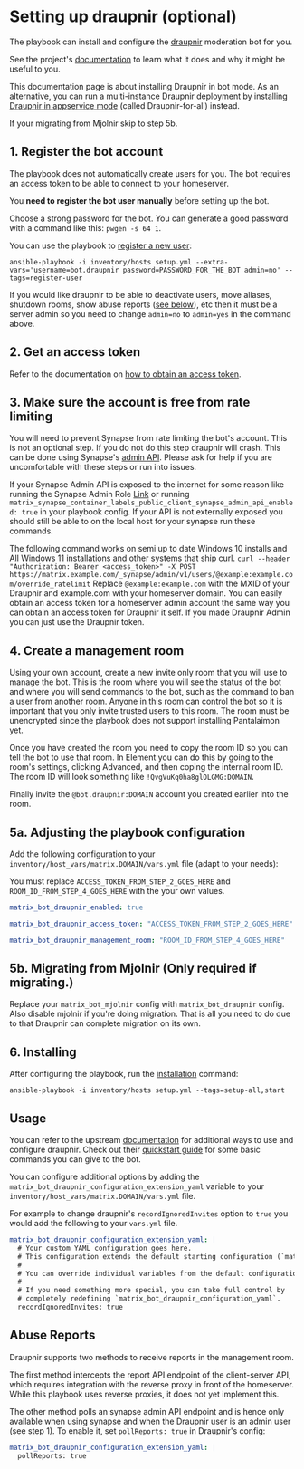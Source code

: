 # Setting up draupnir (optional)

The playbook can install and configure the [draupnir](https://github.com/the-draupnir-project/Draupnir) moderation bot for you.

See the project's [documentation](https://github.com/the-draupnir-project/Draupnir) to learn what it does and why it might be useful to you.

This documentation page is about installing Draupnir in bot mode. As an alternative, you can run a multi-instance Draupnir deployment by installing [Draupnir in appservice mode](./configuring-playbook-appservice-draupnir-for-all.md) (called Draupnir-for-all) instead.


If your migrating from Mjolnir skip to step 5b.

## 1. Register the bot account

The playbook does not automatically create users for you. The bot requires an access token to be able to connect to your homeserver.

You **need to register the bot user manually** before setting up the bot.

Choose a strong password for the bot. You can generate a good password with a command like this: `pwgen -s 64 1`.

You can use the playbook to [register a new user](registering-users.md):

```
ansible-playbook -i inventory/hosts setup.yml --extra-vars='username=bot.draupnir password=PASSWORD_FOR_THE_BOT admin=no' --tags=register-user
```

If you would like draupnir to be able to deactivate users, move aliases, shutdown rooms, show abuse reports ([see below](#abuse-reports)), etc then it must be a server admin so you need to change `admin=no` to `admin=yes` in the command above.


## 2. Get an access token

Refer to the documentation on [how to obtain an access token](obtaining-access-tokens.md).


## 3. Make sure the account is free from rate limiting

You will need to prevent Synapse from rate limiting the bot's account. This is not an optional step. If you do not do this step draupnir will crash. This can be done using Synapse's [admin API](https://matrix-org.github.io/synapse/latest/admin_api/user_admin_api.html#override-ratelimiting-for-users). Please ask for help if you are uncomfortable with these steps or run into issues.

If your Synapse Admin API is exposed to the internet for some reason like running the Synapse Admin Role [Link](/docs/configuring-playbook-synapse-admin.md) or running `matrix_synapse_container_labels_public_client_synapse_admin_api_enabled: true` in your playbook config. If your API is not externally exposed you should still be able to on the local host for your synapse run these commands.

The following command works on semi up to date Windows 10 installs and All Windows 11 installations and other systems that ship curl. `curl --header "Authorization: Bearer <access_token>" -X POST https://matrix.example.com/_synapse/admin/v1/users/@example:example.com/override_ratelimit` Replace `@example:example.com` with the MXID of your Draupnir and example.com with your homeserver domain. You can easily obtain an access token for a homeserver admin account the same way you can obtain an access token for Draupnir it self. If you made Draupnir Admin you can just use the Draupnir token.



## 4. Create a management room

Using your own account, create a new invite only room that you will use to manage the bot. This is the room where you will see the status of the bot and where you will send commands to the bot, such as the command to ban a user from another room. Anyone in this room can control the bot so it is important that you only invite trusted users to this room. The room must be unencrypted since the playbook does not support installing Pantalaimon yet.

Once you have created the room you need to copy the room ID so you can tell the bot to use that room. In Element you can do this by going to the room's settings, clicking Advanced, and then coping the internal room ID. The room ID will look something like `!QvgVuKq0ha8glOLGMG:DOMAIN`.

Finally invite the `@bot.draupnir:DOMAIN` account you created earlier into the room.


## 5a. Adjusting the playbook configuration

Add the following configuration to your `inventory/host_vars/matrix.DOMAIN/vars.yml` file (adapt to your needs):

You must replace `ACCESS_TOKEN_FROM_STEP_2_GOES_HERE` and `ROOM_ID_FROM_STEP_4_GOES_HERE` with the your own values.

```yaml
matrix_bot_draupnir_enabled: true

matrix_bot_draupnir_access_token: "ACCESS_TOKEN_FROM_STEP_2_GOES_HERE"

matrix_bot_draupnir_management_room: "ROOM_ID_FROM_STEP_4_GOES_HERE"
```

## 5b. Migrating from Mjolnir (Only required if migrating.)

Replace your `matrix_bot_mjolnir` config with `matrix_bot_draupnir` config. Also disable mjolnir if you're doing migration.
That is all you need to do due to that Draupnir can complete migration on its own.

## 6. Installing

After configuring the playbook, run the [installation](installing.md) command:

```
ansible-playbook -i inventory/hosts setup.yml --tags=setup-all,start
```


## Usage

You can refer to the upstream [documentation](https://github.com/the-draupnir-project/Draupnir) for additional ways to use and configure draupnir. Check out their [quickstart guide](https://github.com/the-draupnir-project/Draupnir/blob/main/docs/moderators.md#quick-usage) for some basic commands you can give to the bot.

You can configure additional options by adding the `matrix_bot_draupnir_configuration_extension_yaml` variable to your `inventory/host_vars/matrix.DOMAIN/vars.yml` file.

For example to change draupnir's `recordIgnoredInvites` option to `true` you would add the following to your `vars.yml` file.

```yaml
matrix_bot_draupnir_configuration_extension_yaml: |
  # Your custom YAML configuration goes here.
  # This configuration extends the default starting configuration (`matrix_bot_draupnir_configuration_yaml`).
  #
  # You can override individual variables from the default configuration, or introduce new ones.
  #
  # If you need something more special, you can take full control by
  # completely redefining `matrix_bot_draupnir_configuration_yaml`.
  recordIgnoredInvites: true
```

## Abuse Reports

Draupnir supports two methods to receive reports in the management room.

The first method intercepts the report API endpoint of the client-server API, which requires integration with the reverse proxy in front of the homeserver.
While this playbook uses reverse proxies, it does not yet implement this.

The other method polls an synapse admin API endpoint and is hence only available when using synapse and when the Draupnir user is an admin user (see step 1).
To enable it, set `pollReports: true` in Draupnir's config:
```yaml
matrix_bot_draupnir_configuration_extension_yaml: |
  pollReports: true
```
